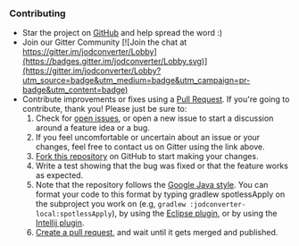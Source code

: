 ### Contributing

- Star the project on [GitHub](https://github.com/jodconverter/jodconverter/issues) and help spread the word :)
- Join our Gitter Community
  [![Join the chat at https://gitter.im/jodconverter/Lobby](https://badges.gitter.im/jodconverter/Lobby.svg)](https://gitter.im/jodconverter/Lobby?utm_source=badge&utm_medium=badge&utm_campaign=pr-badge&utm_content=badge)
- Contribute improvements or fixes using a [Pull Request](https://github.com/jodconverter/jodconverter/pull).
  If you're going to contribute, thank you! Please just be sure to:
    1. Check for [open issues](https://github.com/jodconverter/jodconverter/issues), or open a new issue to start a
       discussion around a feature idea or a bug.
    2. If you feel uncomfortable or uncertain about an issue or your changes, feel free to contact us on Gitter using
       the link above.
    3. [Fork this repository](https://help.github.com/articles/fork-a-repo/) on GitHub to start making your changes.
    4. Write a test showing that the bug was fixed or that the feature works as expected.
    5. Note that the repository follows the [Google Java style](https://google.github.io/styleguide/javaguide.html).
       You can format your code to this format by typing gradlew spotlessApply on the subproject you work on (e.g,
       `gradlew :jodconverter-local:spotlessApply`), by using
       the [Eclipse plugin](https://github.com/google/google-java-format#eclipse), or by using
       the [Intellij plugin](https://github.com/google/google-java-format#intellij).
    6. [Create a pull request](https://help.github.com/articles/creating-a-pull-request/), and wait until it gets
       merged and published.
